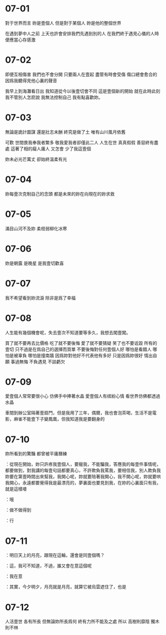 # 07-01

對于世界而言 妳是壹個人 但是對于某個人 妳是他的整個世界

在遇到夢中人之前 上天也許會安排我們先遇到別的人 在我們終于遇見心儀的人時 便應當心存感激

# 07-02

即便互相傷害 我們也不會分開 只要兩人在壹起 盡管有時會受傷 傷口總會愈合的 因爲我聽得見他心裏的聲音

我早上到海灘看日出 我知道從今以後壹切會不同 這是壹個新的開始 就在此時此刻 我不管別人怎麽說 我無法控制自己 我有點喜歡妳。

# 07-03

無論是詭計圖謀 還是壯志未酬 終究是做了土 唯有山川風月依舊

可歎 世間畏我奉我者繁多 敬我愛我者卻僅此二人 人生在世 真真假假 善惡終有盡處 這著了相的癡人庸人 又怎會 少了我這壹個

妳未必光芒萬丈 卻始終溫柔有光

# 07-04

妳每壹次克制自己的念頭 都是未來的妳在向現在的妳求救

# 07-05

滿目山河不及妳 柔枝弱柳化冰寒

# 07-06

妳是朝露 是晚星 是我壹切歡喜

# 07-07

我不希望看到妳流淚 除非是爲了幸福

# 07-08

人生能有幾個機會呢，失去壹次不知道要等多久，我想去闖壹闖。

買了就不要再去比價格 吃了就不要後悔 愛了就不要猜疑 笑了也不要诋毀 所有的壹切 只不過是在爲自己的選擇而買單 不要後悔對任何壹個人好 哪怕是看錯人 哪怕是被辜負 哪怕是撞南牆 因爲妳對他好不代表他有多好 只是因爲妳很好 情出自願 事過無悔 不負遇見 不談虧欠

# 07-09

愛壹個人常常要很小心 仿佛手中捧著水晶 愛壹個人有缤紛心情 看世界仿佛都透過水晶

車間到辦公室隔著壹扇門，但是我用了三年，偶爾，我也會泡茶喝，生活不是電影，麻雀不能壹下子變鳳凰，但我知道我是要翻身的

# 07-10

妳所看到的驚豔 都曾被平庸曆練

：從現在開始，妳只許疼我壹個人，要寵我，不能騙我，答應我的每壹件事情呢，都要做到，對我講的每壹句話都要真心，不許欺負我罵我，要相信我，別人欺負我妳要在第壹時間出來幫我，我開心呢，妳就要陪著我開心，我不開心呢，妳就要哄我開心，永遠都要覺得我是最漂亮的，夢裏面也要見到我，在妳的心裏面只有我，就是這樣喽

：哦

：做不做得到

：行

# 07-11

：明日天上的月亮，跟現在這輪，還會是同壹個嗎？

：這，我可不知道，不過，誰又會在意這個呢

：我在意

：其實，今夕明夕，月亮就是月亮，就算它被烏雲遮住了，也是

# 07-12

人活壹世 各有所長 但無論妳所長爲何 終有力所不能及之處 所以 高樹則靡陰 獨木則不林
